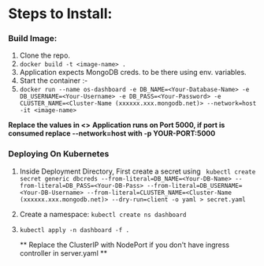 # Steps to Install:

### Build Image:
1. Clone the repo.
2.  `docker build -t <image-name> .`
3.  Application expects MongoDB creds. to be there using env. variables.
4. Start the container :-
5.  `docker run --name os-dashboard -e DB_NAME=<Your-Database-Name> -e DB_USERNAME=<Your-Username> -e DB_PASS=<Your-Password> -e CLUSTER_NAME=<Cluster-Name (xxxxxx.xxx.mongodb.net)> --network=host -it <image-name>`

**Replace the values in <>**
**Application runs on Port 5000, if port is consumed replace --network=host with -p  YOUR-PORT:5000**


### Deploying On Kubernetes

1. Inside Deployment Directory, First create a secret using
` kubectl create secret generic dbcreds --from-literal=DB_NAME=<Your-DB-Name> --from-literal=DB_PASS=<Your-DB-Pass> --from-literal=DB_USERNAME=<Your-DB-Username> --from-literal=CLUSTER_NAME=<Cluster-Name (xxxxxx.xxx.mongodb.net)> --dry-run=client -o yaml > secret.yaml`

2. Create a namespace: `kubectl create ns dashboard`
3. `kubectl apply -n dashboard -f .`

	** Replace the ClusterIP with NodePort if you don't  have ingress controller in server.yaml **

